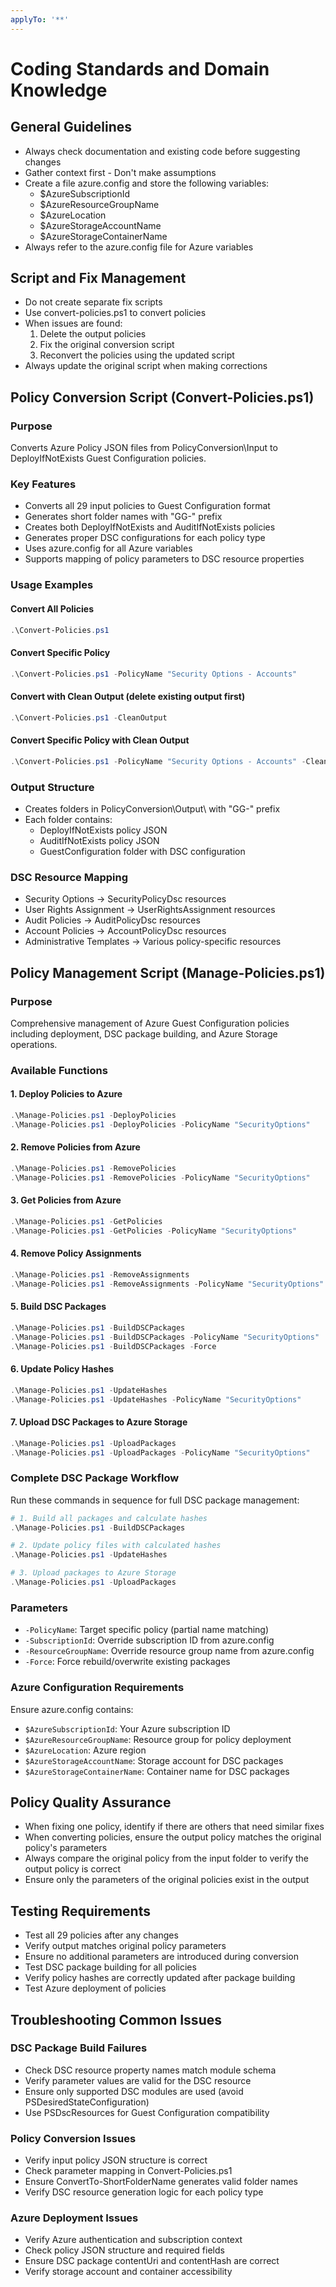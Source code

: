 ```yaml
---
applyTo: '**'
---
```


# Coding Standards and Domain Knowledge

## General Guidelines
- Always check documentation and existing code before suggesting changes
- Gather context first - Don't make assumptions
- Create a file azure.config and store the following variables:
  - $AzureSubscriptionId
  - $AzureResourceGroupName
  - $AzureLocation
  - $AzureStorageAccountName
  - $AzureStorageContainerName
- Always refer to the azure.config file for Azure variables

## Script and Fix Management
- Do not create separate fix scripts
- Use convert-policies.ps1 to convert policies
- When issues are found:
  1. Delete the output policies
  2. Fix the original conversion script
  3. Reconvert the policies using the updated script
- Always update the original script when making corrections

## Policy Conversion Script (Convert-Policies.ps1)

### Purpose
Converts Azure Policy JSON files from PolicyConversion\Input to DeployIfNotExists Guest Configuration policies.

### Key Features
- Converts all 29 input policies to Guest Configuration format
- Generates short folder names with "GG-" prefix
- Creates both DeployIfNotExists and AuditIfNotExists policies
- Generates proper DSC configurations for each policy type
- Uses azure.config for all Azure variables
- Supports mapping of policy parameters to DSC resource properties

### Usage Examples

#### Convert All Policies
```powershell
.\Convert-Policies.ps1
```

#### Convert Specific Policy
```powershell
.\Convert-Policies.ps1 -PolicyName "Security Options - Accounts"
```

#### Convert with Clean Output (delete existing output first)
```powershell
.\Convert-Policies.ps1 -CleanOutput
```

#### Convert Specific Policy with Clean Output
```powershell
.\Convert-Policies.ps1 -PolicyName "Security Options - Accounts" -CleanOutput
```

### Output Structure
- Creates folders in PolicyConversion\Output\ with "GG-" prefix
- Each folder contains:
  - DeployIfNotExists policy JSON
  - AuditIfNotExists policy JSON
  - GuestConfiguration folder with DSC configuration

### DSC Resource Mapping
- Security Options → SecurityPolicyDsc resources
- User Rights Assignment → UserRightsAssignment resources
- Audit Policies → AuditPolicyDsc resources
- Account Policies → AccountPolicyDsc resources
- Administrative Templates → Various policy-specific resources

## Policy Management Script (Manage-Policies.ps1)

### Purpose
Comprehensive management of Azure Guest Configuration policies including deployment, DSC package building, and Azure Storage operations.

### Available Functions

#### 1. Deploy Policies to Azure
```powershell
.\Manage-Policies.ps1 -DeployPolicies
.\Manage-Policies.ps1 -DeployPolicies -PolicyName "SecurityOptions"
```

#### 2. Remove Policies from Azure
```powershell
.\Manage-Policies.ps1 -RemovePolicies
.\Manage-Policies.ps1 -RemovePolicies -PolicyName "SecurityOptions"
```

#### 3. Get Policies from Azure
```powershell
.\Manage-Policies.ps1 -GetPolicies
.\Manage-Policies.ps1 -GetPolicies -PolicyName "SecurityOptions"
```

#### 4. Remove Policy Assignments
```powershell
.\Manage-Policies.ps1 -RemoveAssignments
.\Manage-Policies.ps1 -RemoveAssignments -PolicyName "SecurityOptions"
```

#### 5. Build DSC Packages
```powershell
.\Manage-Policies.ps1 -BuildDSCPackages
.\Manage-Policies.ps1 -BuildDSCPackages -PolicyName "SecurityOptions"
.\Manage-Policies.ps1 -BuildDSCPackages -Force
```

#### 6. Update Policy Hashes
```powershell
.\Manage-Policies.ps1 -UpdateHashes
.\Manage-Policies.ps1 -UpdateHashes -PolicyName "SecurityOptions"
```

#### 7. Upload DSC Packages to Azure Storage
```powershell
.\Manage-Policies.ps1 -UploadPackages
.\Manage-Policies.ps1 -UploadPackages -PolicyName "SecurityOptions"
```

### Complete DSC Package Workflow
Run these commands in sequence for full DSC package management:

```powershell
# 1. Build all packages and calculate hashes
.\Manage-Policies.ps1 -BuildDSCPackages

# 2. Update policy files with calculated hashes
.\Manage-Policies.ps1 -UpdateHashes

# 3. Upload packages to Azure Storage
.\Manage-Policies.ps1 -UploadPackages
```

### Parameters
- `-PolicyName`: Target specific policy (partial name matching)
- `-SubscriptionId`: Override subscription ID from azure.config
- `-ResourceGroupName`: Override resource group name from azure.config
- `-Force`: Force rebuild/overwrite existing packages

### Azure Configuration Requirements
Ensure azure.config contains:
- `$AzureSubscriptionId`: Your Azure subscription ID
- `$AzureResourceGroupName`: Resource group for policy deployment
- `$AzureLocation`: Azure region
- `$AzureStorageAccountName`: Storage account for DSC packages
- `$AzureStorageContainerName`: Container name for DSC packages

## Policy Quality Assurance
- When fixing one policy, identify if there are others that need similar fixes
- When converting policies, ensure the output policy matches the original policy's parameters
- Always compare the original policy from the input folder to verify the output policy is correct
- Ensure only the parameters of the original policies exist in the output

## Testing Requirements
- Test all 29 policies after any changes
- Verify output matches original policy parameters
- Ensure no additional parameters are introduced during conversion
- Test DSC package building for all policies
- Verify policy hashes are correctly updated after package building
- Test Azure deployment of policies

## Troubleshooting Common Issues

### DSC Package Build Failures
- Check DSC resource property names match module schema
- Verify parameter values are valid for the DSC resource
- Ensure only supported DSC modules are used (avoid PSDesiredStateConfiguration)
- Use PSDscResources for Guest Configuration compatibility

### Policy Conversion Issues
- Verify input policy JSON structure is correct
- Check parameter mapping in Convert-Policies.ps1
- Ensure ConvertTo-ShortFolderName generates valid folder names
- Verify DSC resource generation logic for each policy type

### Azure Deployment Issues
- Verify Azure authentication and subscription context
- Check policy JSON structure and required fields
- Ensure DSC package contentUri and contentHash are correct
- Verify storage account and container accessibility